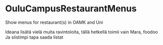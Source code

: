 # OuluCampusRestaurantMenus
Show menus for restaurant(s) in OAMK and Uni

Ideana lisätä vielä muita ravintoloita, tällä hetkellä toimii vain Mara, foodoo
Ja siistimpi tapa saada listat
